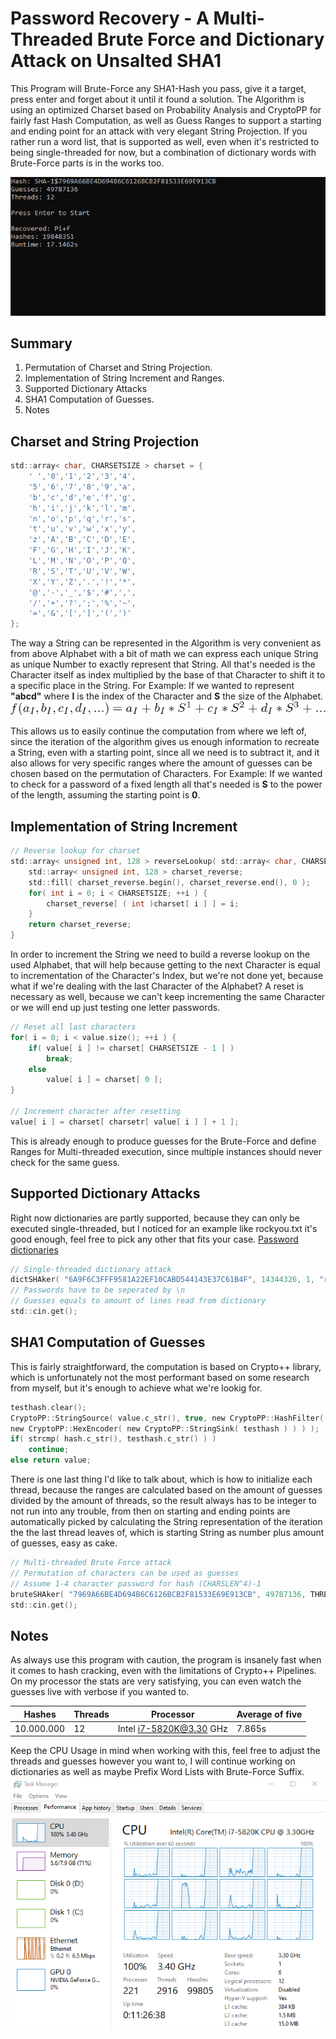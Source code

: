 # Password Recovery - A Multi-Threaded Brute Force and Dictionary Attack on Unsalted SHA1
This Program will Brute-Force any SHA1-Hash you pass, give it a target, press enter and forget about it until it found a solution. The Algorithm is using an optimized Charset based on Probability Analysis and CryptoPP for fairly fast Hash Computation, as well as Guess Ranges to support a starting and ending point for an attack with very elegant String Projection. If you rather run a word list, that is supported as well, even when it's restricted to being single-threaded for now, but a combination of dictionary words with Brute-Force parts is in the works too.

![Preview](console-out.PNG)

## Summary
  1. Permutation of Charset and String Projection.
  2. Implementation of String Increment and Ranges.
  3. Supported Dictionary Attacks
  4. SHA1 Computation of Guesses.
  5. Notes

## Charset and String Projection
```c
std::array< char, CHARSETSIZE > charset = {
	' ','0','1','2','3','4',
	'5','6','7','8','9','a',
	'b','c','d','e','f','g',
	'h','i','j','k','l','m',
	'n','o','p','q','r','s',
	't','u','v','w','x','y',
	'z','A','B','C','D','E',
	'F','G','H','I','J','K',
	'L','M','N','O','P','Q',
	'R','S','T','U','V','W',
	'X','Y','Z','.','!','*',
	'@','-','_','$','#',',',
	'/','+','?',';','%','~',
	'=','&','[',']','(',')'
};
```
The way a String can be represented in the Algorithm is very convenient as from above Alphabet with a bit of math we can express each unique String as unique Number to exactly represent that String. All that's needed is the Character itself as index multiplied by the base of that Character to shift it to a specific place in the String. For Example: If we wanted to represent **"abcd"** where **I** is the index of the Character and **S** the size of the Alphabet.
![Preview](equation.png)

This allows us to easily continue the computation from where we left of, since the iteration of the algorithm gives us enough information to recreate a String, even with a starting point, since all we need is to subtract it, and it also allows for very specific ranges where the amount of guesses can be chosen based on the permutation of Characters. For Example: If we wanted to check for a password of a fixed length all that's needed is **S** to the power of the length, assuming the starting point is **0**.

## Implementation of String Increment
```c
// Reverse lookup for charset
std::array< unsigned int, 128 > reverseLookup( std::array< char, CHARSETSIZE >& charset ) {
	std::array< unsigned int, 128 > charset_reverse;
	std::fill( charset_reverse.begin(), charset_reverse.end(), 0 );
	for( int i = 0; i < CHARSETSIZE; ++i ) {
		charset_reverse[ ( int )charset[ i ] ] = i;
	}
	return charset_reverse;
}
```
In order to increment the String we need to build a reverse lookup on the used Alphabet, that will help because getting to the next Character is equal to incrementation of the Character's Index, but we're not done yet, because what if we're dealing with the last Character of the Alphabet? A reset is necessary as well, because we can't keep incrementing the same Character or we will end up just testing one letter passwords.
```c
// Reset all last characters
for( i = 0; i < value.size(); ++i ) {
	if( value[ i ] != charset[ CHARSETSIZE - 1 ] )
		break;
	else
		value[ i ] = charset[ 0 ];
}

// Increment character after resetting
value[ i ] = charset[ charsetr[ value[ i ] ] + 1 ];
```
This is already enough to produce guesses for the Brute-Force and define Ranges for Multi-threaded execution, since multiple instances should never check for the same guess.

## Supported Dictionary Attacks
Right now dictionaries are partly supported, because they can only be executed single-threaded, but I noticed for an example like rockyou.txt it's good enough, feel free to pick any other that fits your case.
[Password dictionaries](https://wiki.skullsecurity.org/Passwords)
```c
// Single-threaded dictionary attack
dictSHAker( "6A9F6C3FFF9581A22EF10CABD544143E37C61B4F", 14344326, 1, "rockyou.txt" );
// Passwords have to be seperated by \n
// Guesses equals to amount of lines read from dictionary
std::cin.get();
```
## SHA1 Computation of Guesses
This is fairly straightforward, the computation is based on Crypto++ library, which is unfortunately not the most performant based on some research from myself, but it's enough to achieve what we're lookig for.
```c
testhash.clear();
CryptoPP::StringSource( value.c_str(), true, new CryptoPP::HashFilter( sha1,
new CryptoPP::HexEncoder( new CryptoPP::StringSink( testhash ) ) ) );
if( strcmp( hash.c_str(), testhash.c_str() ) )
	continue;
else return value;
```
There is one last thing I'd like to talk about, which is how to initialize each thread, because the ranges are calculated based on the amount of guesses divided by the amount of threads, so the result always has to be integer to not run into any trouble, from then on starting and ending points are automatically picked by calculating the String representation of the iteration the the last thread leaves of, which is starting String as number plus amount of guesses, easy as cake.
```c
// Multi-threaded Brute Force attack
// Permutation of characters can be used as guesses
// Assume 1-4 character password for hash (CHARSLEN^4)-1
bruteSHAker( "7969A66BE4D694B6C6126BCB2F81533E69E913CB", 49787136, THREADS, charset );
std::cin.get();
```

## Notes
As always use this program with caution, the program is insanely fast when it comes to hash cracking, even with the limitations of Crypto++ Pipelines. On my processor the stats are very satisfying, you can even watch the guesses live with verbose if you wanted to.

| Hashes      | Threads      | Processor                     | Average of five |
| ----------- | ------------ | ----------------------------- | --------------- |
| 10.000.000  | 12           | Intel i7-5820K@3.30 GHz       | 7.865s          |

Keep the CPU Usage in mind when working with this, feel free to adjust the threads and guesses however you want to, I will continue working on dictionaries as well as maybe Prefix Word Lists with Brute-Force Suffix.
![Preview](running.png)
